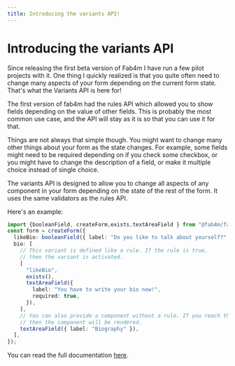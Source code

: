 ```yaml
---
title: Introducing the variants API!
---
```

# Introducing the variants API
Since releasing the first beta version of Fab4m I have run a few pilot projects with it.
One thing I quickly realized is that you quite often need to change many aspects of your
form depending on the current form state. That's what the Variants API is here for!
<!--truncate-->

The first version of fab4m had the rules API which allowed you to show fields depending on
the value of other fields. This is probably the most common use case, and the API will stay
as it is so that you can use it for that.

Things are not always that simple though. You might want to change many other things about your
form as the state changes. For example, some fields might need to be required depending on if
you check some checkbox, or you might have to change the description of a field, or make it
multiple choice instead of single choice.

The variants API is designed to allow you to change all aspects of any component in your form depending
on the state of the rest of the form. It uses the same validators as the rules API.

Here's an example:

```typescript jsx
import {booleanField, createForm,exists,textAreaField } from "@fab4m/fab4m";
const form = createForm({
  likeBio: booleanField({ label: "Do you like to talk about yourself?" }),
  bio: [
    // This variant is defined like a rule. If the rule is true,
    // then the variant is activated.
    [
      "likeBio",
      exists(),
      textAreaField({
        label: "You have to write your bio now!",
        required: true,
      }),
    ],
    // You can also provide a component without a rule. If you reach this point,
    // then the component will be rendered.
    textAreaField({ label: "Biography" }),
  ],
});
```

You can read the full documentation [here](/docs/guide/variants).